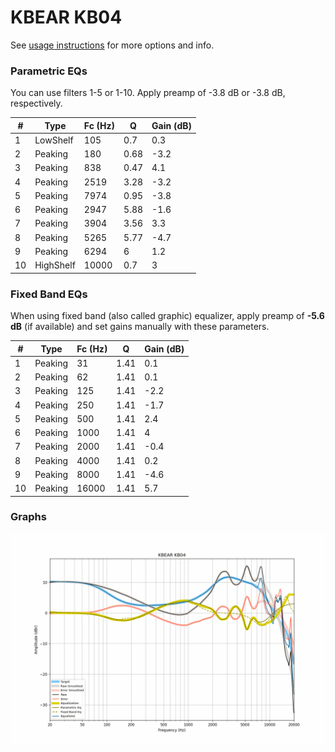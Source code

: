 # KBEAR KB04
See [usage instructions](https://github.com/jaakkopasanen/AutoEq#usage) for more options and info.

### Parametric EQs
You can use filters 1-5 or 1-10. Apply preamp of -3.8 dB or -3.8 dB, respectively.

|   # | Type      |   Fc (Hz) |    Q |   Gain (dB) |
|-----|-----------|-----------|------|-------------|
|   1 | LowShelf  |       105 | 0.7  |         0.3 |
|   2 | Peaking   |       180 | 0.68 |        -3.2 |
|   3 | Peaking   |       838 | 0.47 |         4.1 |
|   4 | Peaking   |      2519 | 3.28 |        -3.2 |
|   5 | Peaking   |      7974 | 0.95 |        -3.8 |
|   6 | Peaking   |      2947 | 5.88 |        -1.6 |
|   7 | Peaking   |      3904 | 3.56 |         3.3 |
|   8 | Peaking   |      5265 | 5.77 |        -4.7 |
|   9 | Peaking   |      6294 | 6    |         1.2 |
|  10 | HighShelf |     10000 | 0.7  |         3   |

### Fixed Band EQs
When using fixed band (also called graphic) equalizer, apply preamp of **-5.6 dB** (if available) and set gains manually with these parameters.

|   # | Type    |   Fc (Hz) |    Q |   Gain (dB) |
|-----|---------|-----------|------|-------------|
|   1 | Peaking |        31 | 1.41 |         0.1 |
|   2 | Peaking |        62 | 1.41 |         0.1 |
|   3 | Peaking |       125 | 1.41 |        -2.2 |
|   4 | Peaking |       250 | 1.41 |        -1.7 |
|   5 | Peaking |       500 | 1.41 |         2.4 |
|   6 | Peaking |      1000 | 1.41 |         4   |
|   7 | Peaking |      2000 | 1.41 |        -0.4 |
|   8 | Peaking |      4000 | 1.41 |         0.2 |
|   9 | Peaking |      8000 | 1.41 |        -4.6 |
|  10 | Peaking |     16000 | 1.41 |         5.7 |

### Graphs
![](./KBEAR%20KB04.png)
